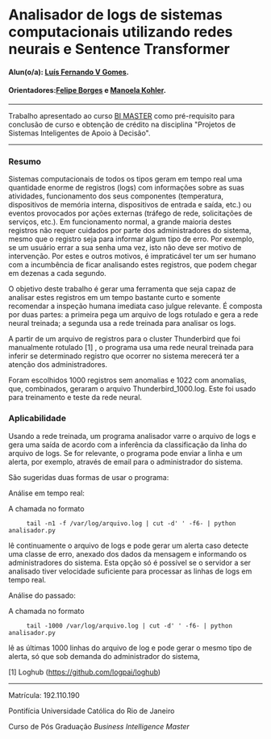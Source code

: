 <!-- antes de enviar a versão final, solicitamos que todos os comentários, colocados para orientação ao aluno, sejam removidos do arquivo -->

# Analisador de logs de sistemas computacionais utilizando redes neurais e Sentence Transformer

#### Alun(o/a): [Luís Fernando V Gomes](https://github.com/lfvgomes).
#### Orientadores:[Felipe Borges](https://github.com/FelipeBorgesC)  e [Manoela Kohler](https://github.com/manoelakohler).
<!-- #### Co-orientador(/a/es/as): [Felipe Borges] (https://github.com/link_do_github). <! -- caso não aplicável, remover esta linha -->

---

Trabalho apresentado ao curso [BI MASTER](https://ica.puc-rio.ai/bi-master) como pré-requisito para conclusão de curso e obtenção de crédito na disciplina "Projetos de Sistemas Inteligentes de Apoio à Decisão".


---

### Resumo

   Sistemas computacionais de todos os tipos geram em tempo real uma quantidade enorme de registros (logs) com informações sobre as suas atividades,
funcionamento dos seus componentes (temperatura, dispositivos de memória interna, dispositivos de entrada e saída, etc.) ou eventos provocados por 
ações externas (tráfego de rede, solicitações de serviços, etc.). Em funcionamento normal, a grande maioria destes registros não requer cuidados por 
parte dos administradores do sistema, mesmo que o registro seja para informar algum tipo de erro. Por exemplo, se um usuário errar a sua senha uma 
vez, isto não deve ser motivo de intervenção. Por estes e outros motivos, é impraticável ter um ser humano com a incumbência de ficar analisando estes 
registros, que podem chegar em dezenas a cada segundo.

   O objetivo deste trabalho é gerar uma ferramenta que seja capaz de analisar estes registros em um tempo bastante curto e somente recomendar a inspeção
humana imediata caso julgue relevante. É composta por duas partes: a primeira pega um arquivo de logs rotulado e gera a rede neural treinada; a segunda usa 
a rede treinada para analisar os logs.

  A partir de um arquivo de registros para o cluster Thunderbird que foi manualmente rotulado [1] , o programa usa uma rede neural treinada para inferir se determinado registro que ocorrer no sistema merecerá ter a atenção dos administradores.
  
   Foram escolhidos 1000 registros sem anomalias e 1022 com anomalias, que, combinados, geraram o arquivo Thunderbird_1000.log. Este foi usado para treinamento
e teste da rede neural.

### Aplicabilidade
   Usando a rede treinada, um programa analisador varre o arquivo de logs e gera uma saída de acordo com a inferência da classificação da linha do arquivo
   de logs. Se for relevante, o programa pode enviar a linha e um alerta, por exemplo, através de email para o administrador do sistema.
   
   São sugeridas duas formas de usar o programa:
   
   Análise em tempo real:
      
   A chamada no formato
         
         tail -n1 -f /var/log/arquivo.log | cut -d' ' -f6- | python analisador.py
   lê continuamente o arquivo de logs e pode gerar um alerta caso detecte uma classe de erro, anexado dos dados da mensagem e informando os administradores do sistema.
      Esta opção só é possível se o servidor a ser analisado tiver velocidade suficiente para processar as linhas de logs em tempo real.
      
   Análise do passado:
   
   A chamada no formato
      
      
         tail -1000 /var/log/arquivo.log | cut -d' ' -f6- | python analisador.py
   lê as últimas 1000 linhas do arquivo de log e pode gerar o mesmo tipo de alerta, só que sob demanda do administrador do sistema,
        
 
 
 
 
 [1] Loghub (https://github.com/logpai/loghub)
 
 
---

Matrícula: 192.110.190

Pontifícia Universidade Católica do Rio de Janeiro

Curso de Pós Graduação *Business Intelligence Master*
